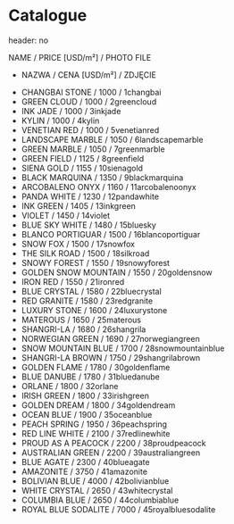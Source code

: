 # Catalogue
<!-- obecność nagłówka w tabeli katalogu -->
header: no

<!--  OPIS TABELI -->
  NAME  / PRICE [USD/m²] / PHOTO FILE
- NAZWA / CENA [USD/m²] / ZDJĘCIE


<!-- MATERIALS -->
- CHANGBAI STONE / 1000 / 1changbai
- GREEN CLOUD / 1000 / 2greencloud
- INK JADE / 1000 / 3inkjade
- KYLIN / 1000 / 4kylin
- VENETIAN RED / 1000 / 5venetianred
- LANDSCAPE MARBLE / 1050 / 6landscapemarble
- GREEN MARBLE / 1050 / 7greenmarble
- GREEN FIELD / 1125 / 8greenfield
- SIENA GOLD / 1155 / 10sienagold
- BLACK MARQUINA / 1350 / 9blackmarquina
- ARCOBALENO ONYX / 1160 / 11arcobalenoonyx
- PANDA WHITE / 1230 / 12pandawhite
- INK GREEN / 1405 / 13inkgreen
- VIOLET / 1450 / 14violet
- BLUE SKY WHITE / 1480 / 15bluesky
- BLANCO PORTIGUAR / 1500 / 16blancoportiguar
- SNOW FOX / 1500 / 17snowfox
- THE SILK ROAD / 1500 / 18silkroad
- SNOWY FOREST / 1550 / 19snowyforest
- GOLDEN SNOW MOUNTAIN / 1550 / 20goldensnow
- IRON RED / 1550 / 21ironred
- BLUE CRYSTAL / 1580 / 22bluecrystal
- RED GRANITE / 1580 / 23redgranite
- LUXURY STONE / 1600 / 24luxurystone
- MATEROUS / 1650 / 25materous
- SHANGRI-LA / 1680 / 26shangrila
- NORWEGIAN GREEN / 1690 / 27norwegiangreen
- SNOW MOUNTAIN BLUE / 1700 / 28snowmountainblue
- SHANGRI-LA BROWN / 1750 / 29shangrilabrown
- GOLDEN FLAME / 1780 / 30goldenflame
- BLUE DANUBE / 1780 / 31bluedanube
- ORLANE / 1800 / 32orlane
- IRISH GREEN / 1800 / 33irishgreen
- GOLDEN DREAM / 1800 / 34goldendream
- OCEAN BLUE / 1900 / 35oceanblue
- PEACH SPRING / 1950 / 36peachspring
- RED LINE WHITE / 2100 / 37redlinewhite
- PROUD AS A PEACOCK / 2200 / 38proudpeacock
- AUSTRALIAN GREEN / 2200 / 39australiangreen
- BLUE AGATE / 2300 / 40blueagate
- AMAZONITE / 3750 / 41amazonite
- BOLIVIAN BLUE / 4000 / 42bolivianblue
- WHITE CRYSTAL / 2650 / 43whitecrystal
- COLUMBIA BLUE / 2650 / 44columbiablue
- ROYAL BLUE SODALITE / 7000 / 45royalbluesodalite


<!-- - ROYAL BATTICINO / 2100 / 49royalbatticino -->

<!-- MOSAIC MATERIALS -->
<!-- - PEACOCK MOSAIC / 1900 / 47peacockmosaic -->
<!-- - ANDSCAPE MOSAIC / 1900 / 48andscapemosaic -->
<!-- - SUNFLOWER MOSAIC / 2250 / 50sunflowermosaic -->
<!-- - WINEGLASS MOSAIC / 2300 / 51wineglassmosaic -->
<!-- - POND OF LOTUS MOSAIC / 2300 / 52pondoflotusmosaic -->
<!-- - HOMELAND MOSAIC / 2700 / 53homelandmosaic -->
<!-- - GRAPE MOSAIC / 2800 / 54grapemosaic -->
<!-- - GODDESS MOSAIC / 2900 / 55goddessmosaic -->
<!-- - HERMES MOSAIC / 2700 / 56hermesmosaic -->
<!-- - SPRING MOSAIC / 3400 / 58springmosaic -->

<!-- - LUCKY TREE / 1200 / 46luckytree -->
<!-- - JUNGLE LOVE / 3500 / 57junglelove -->

<!-- - PANDA WHITE DOUBLE-SIDED DOOR / 1900 / 12apandawhite-two -->
<!-- - ANDASCAPE DOOR / 2300 / 59andascapedoor -->
<!-- - INK GREEN FOLDING SCREEN / 3800 / 60inkgreenfoldingscreen -->
<!-- - RED DRAGON FOLDING SCREEN / 4800 / 61reddragonfoldscreen -->
<!-- - SHANGRI-LA DOUBLE-SIDED DOOR / 6250 / 62shangriladoor -->
<!-- - AMAZONITE DOUBLE-SIDED DOOR / 8000 / 63amazonitedoor -->
